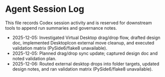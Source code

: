 # Agent Session Log

This file records Codex session activity and is reserved for downstream tools to append run summaries and governance notes.
- 2025-12-05: Investigated Virtual Desktop drag/drop flow, drafted design doc, implemented DesktopIcon external move cleanup, and executed validation matrix (PySide6/flake8 unavailable).
- 2025-12-05: Planned drag/drop sync update; captured design doc and noted validation plan.
- 2025-12-06: Routed external desktop drops into folder targets, updated design notes, and ran validation matrix (PySide6/flake8 unavailable).
